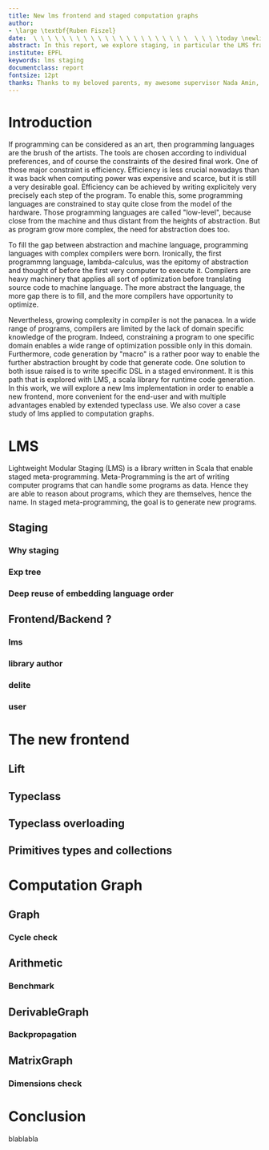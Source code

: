 ```yaml
---
title: New lms frontend and staged computation graphs 
author:
- \large \textbf{Ruben Fiszel} 
date:  \ \ \ \ \ \ \ \ \ \ \ \ \ \ \ \ \ \ \ \ \ \  \ \ \ \today \newline \newline \newline \newline \newline \newline \newline \newline \newline \newline \newline \newline \newline ![aa](EPFL-Logo.jpg)
abstract: In this report, we explore staging, in particular the LMS framework and the development of its new frontend whose aim is ease the writing of staged dsl through, among others, shadowing of types. We also explore the usage of this new frontend for a particular case study\text{:} Staged computation graphs.
institute: EPFL
keywords: lms staging
documentclass: report
fontsize: 12pt
thanks: Thanks to my beloved parents, my awesome supervisor Nada Amin, Prof. Martin Odersky,  the lms master and author Tiark Rompf, and the delite folks Kevin James Brown and David Koeplinger.
---
```




# Introduction

If programming can be considered as an art, then programming languages are the brush of the artists. The tools are chosen according to individual preferences, and of course the constraints of the desired final work. One of those major constraint is efficiency. Efficiency is less crucial nowadays than it was back when computing power was expensive and scarce, but it is still a very desirable goal. Efficiency can be achieved by writing explicitely very precisely each step of the program. To enable this, some programming languages are constrained to stay quite close from the model of the hardware. Those programming languages are called "low-level", because close from the machine and thus distant from the heights of abstraction. But as program grow more complex, the need for abstraction does too. 



To fill the gap between abstraction and machine language, programming languages with complex compilers were born. Ironically, the first programmng language, lambda-calculus, was the epitomy of abstraction and thought of before the first very computer to execute it. Compilers are heavy machinery that applies all sort of optimization before translating source code to machine language. The more abstract the language, the more gap there is to fill, and the more compilers have opportunity to optimize. 



Nevertheless, growing complexity in compiler is not the panacea. In a wide range of programs, compilers are limited by the lack of domain specific knowledge of the program. Indeed, constraining a program to one specific domain enables a wide range of optimization possible only in this domain. Furthermore, code generation by "macro" is a rather poor way to enable the further abstraction brought by code that generate code. One solution to both issue raised is to write specific DSL in a staged environment. It is this path that is explored with LMS, a scala library for runtime code generation. In this work, we will explore a new lms implementation in order to enable a new frontend, more convenient for the end-user and with multiple advantages enabled by extended typeclass use. We also cover a case study of lms applied to computation graphs.



# LMS

Lightweight Modular Staging (LMS) is a library written in Scala that enable staged meta-programming. Meta-Programming is the art of writing computer programs that can handle some programs as data. Hence they are able to reason about programs, which they are themselves, hence the name. In staged meta-programming, the goal is to generate new programs.

## Staging
### Why staging
### Exp tree
### Deep reuse of embedding language order


## Frontend/Backend ?
### lms
### library author
### delite
### user


# The new frontend

## Lift
## Typeclass
## Typeclass overloading
## Primitives types and collections


# Computation Graph

## Graph
### Cycle check

## Arithmetic
### Benchmark

## DerivableGraph
### Backpropagation

## MatrixGraph
### Dimensions check


# Conclusion
blablabla
